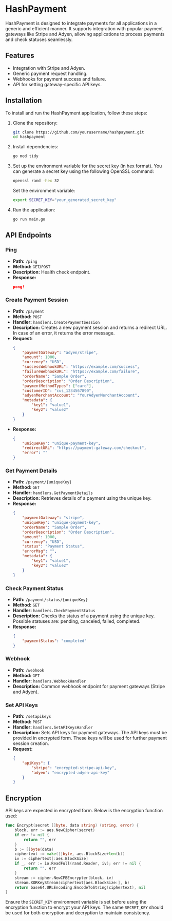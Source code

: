 # HashPayment

HashPayment is designed to integrate payments for all applications in a generic and efficient manner. It supports integration with popular payment gateways like Stripe and Adyen, allowing applications to process payments and check statuses seamlessly.

## Features

- Integration with Stripe and Adyen.
- Generic payment request handling.
- Webhooks for payment success and failure.
- API for setting gateway-specific API keys.

## Installation

To install and run the HashPayment application, follow these steps:

1. Clone the repository:

    ```bash
    git clone https://github.com/yourusername/hashpayment.git
    cd hashpayment
    ```

2. Install dependencies:

    ```bash
    go mod tidy
    ```

3. Set up the environment variable for the secret key (in hex format). You can generate a secret key using the following OpenSSL command:

    ```bash
    openssl rand -hex 32
    ```

    Set the environment variable:

    ```bash
    export SECRET_KEY="your_generated_secret_key"
    ```

4. Run the application:

    ```bash
    go run main.go
    ```

## API Endpoints

### Ping

- **Path:** `/ping`
- **Method:** `GET`/`POST`
- **Description:** Health check endpoint.
- **Response:**
    ```json
    pong!
    ```

### Create Payment Session

- **Path:** `/payment`
- **Method:** `POST`
- **Handler:** `handlers.CreatePaymentSession`
- **Description:** Creates a new payment session and returns a redirect URL. In case of an error, it returns the error message.
- **Request:**
    ```json
    {
        "paymentGateway": "adyen/stripe",
        "amount": 1000,
        "currency": "USD",
        "successWebhookURL": "https://example.com/success",
        "failureWebhookURL": "https://example.com/failure",
        "orderName": "Sample Order",
        "orderDescription": "Order Description",
        "paymentMethodTypes": ["card"],
        "customerID": "cus_1234567890",
        "adyenMerchantAccount": "YourAdyenMerchantAccount",
        "metadata": {
            "key1": "value1",
            "key2": "value2"
        }
    }
    ```
- **Response:**
    ```json
    {
        "uniqueKey": "unique-payment-key",
        "redirectURL": "https://payment-gateway.com/checkout",
        "error": ""
    }
    ```

### Get Payment Details

- **Path:** `/payment/{uniqueKey}`
- **Method:** `GET`
- **Handler:** `handlers.GetPaymentDetails`
- **Description:** Retrieves details of a payment using the unique key.
- **Response:**
    ```json
    {
        "paymentGateway": "stripe",
        "uniqueKey": "unique-payment-key",
        "orderName": "Sample Order",
        "orderDescription": "Order Description",
        "amount": 1000,
        "currency": "USD",
        "status": "Payment Status",
        "errorMsg": "",
        "metadata": {
            "key1": "value1",
            "key2": "value2"
        }
    }
    ```

### Check Payment Status

- **Path:** `/payment/status/{uniqueKey}`
- **Method:** `GET`
- **Handler:** `handlers.CheckPaymentStatus`
- **Description:** Checks the status of a payment using the unique key. Possible statuses are: pending, canceled, failed, completed.
- **Response:**
    ```json
    {
        "paymentStatus": "completed"
    }
    ```

### Webhook

- **Path:** `/webhook`
- **Method:** `GET`
- **Handler:** `handlers.WebhookHandler`
- **Description:** Common webhook endpoint for payment gateways (Stripe and Adyen).

### Set API Keys

- **Path:** `/setapikeys`
- **Method:** `POST`
- **Handler:** `handlers.SetAPIKeysHandler`
- **Description:** Sets API keys for payment gateways. The API keys must be provided in encrypted form. These keys will be used for further payment session creation.
- **Request:**
    ```json
    {
        "apiKeys": {
            "stripe": "encrypted-stripe-api-key",
            "adyen": "encrypted-adyen-api-key"
        }
    }
    ```

## Encryption

API keys are expected in encrypted form. Below is the encryption function used:

```go
func Encrypt(secret []byte, data string) (string, error) {
    block, err := aes.NewCipher(secret)
    if err != nil {
        return "", err
    }
    b := []byte(data)
    ciphertext := make([]byte, aes.BlockSize+len(b))
    iv := ciphertext[:aes.BlockSize]
    if _, err := io.ReadFull(rand.Reader, iv); err != nil {
        return "", err
    }
    stream := cipher.NewCFBEncrypter(block, iv)
    stream.XORKeyStream(ciphertext[aes.BlockSize:], b)
    return base64.URLEncoding.EncodeToString(ciphertext), nil
}
```
Ensure the `SECRET_KEY` environment variable is set before using the encryption function to encrypt your API keys. The same `SECRET_KEY` should be used for both encryption and decryption to maintain consistency.
